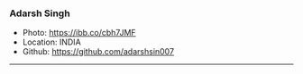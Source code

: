 ### Adarsh Singh
- Photo: https://ibb.co/cbh7JMF
- Location: INDIA
- Github: https://github.com/adarshsin007 
***
